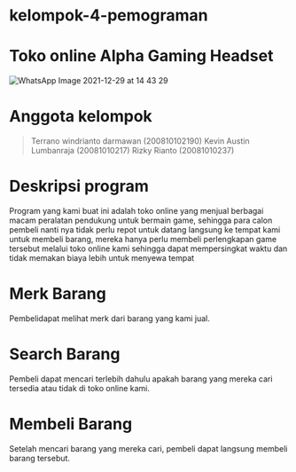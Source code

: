 # kelompok-4-pemograman
# Toko online Alpha Gaming Headset
![WhatsApp Image 2021-12-29 at 14 43 29](https://user-images.githubusercontent.com/96804291/147638896-2ce985c8-9f75-4587-b318-cb82e846c583.jpeg)
# Anggota kelompok
> Terrano windrianto darmawan (200810102190)
> Kevin Austin Lumbanraja (20081010217)
> Rizky Rianto (20081010237)
# Deskripsi program
Program yang kami buat ini adalah toko online yang menjual berbagai macam peralatan pendukung untuk bermain game, sehingga para calon pembeli nanti nya tidak perlu repot untuk datang langsung ke tempat kami untuk membeli barang, mereka hanya perlu membeli perlengkapan game tersebut melalui toko online kami sehingga dapat mempersingkat waktu dan tidak memakan biaya lebih untuk menyewa tempat
# Merk Barang
Pembelidapat melihat merk dari barang yang kami jual.
# Search Barang
Pembeli dapat mencari terlebih dahulu apakah barang yang mereka cari tersedia atau tidak di toko online kami.
# Membeli Barang
Setelah mencari barang yang mereka cari, pembeli dapat langsung membeli barang tersebut.

